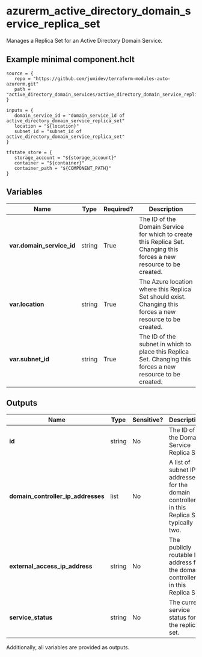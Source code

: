 # azurerm_active_directory_domain_service_replica_set

Manages a Replica Set for an Active Directory Domain Service.

## Example minimal component.hclt

```hcl
source = {
   repo = "https://github.com/jumidev/terraform-modules-auto-azurerm.git" 
   path = "active_directory_domain_services/active_directory_domain_service_replica_set" 
}

inputs = {
   domain_service_id = "domain_service_id of active_directory_domain_service_replica_set" 
   location = "${location}" 
   subnet_id = "subnet_id of active_directory_domain_service_replica_set" 
}

tfstate_store = {
   storage_account = "${storage_account}" 
   container = "${container}" 
   container_path = "${COMPONENT_PATH}" 
}

```

## Variables

| Name | Type | Required? |  Description |
| ---- | ---- | --------- |  ----------- |
| **var.domain_service_id** | string | True | The ID of the Domain Service for which to create this Replica Set. Changing this forces a new resource to be created. | 
| **var.location** | string | True | The Azure location where this Replica Set should exist. Changing this forces a new resource to be created. | 
| **var.subnet_id** | string | True | The ID of the subnet in which to place this Replica Set. Changing this forces a new resource to be created. | 



## Outputs

| Name | Type | Sensitive? | Description |
| ---- | ---- | --------- | --------- |
| **id** | string | No  | The ID of the Domain Service Replica Set. | 
| **domain_controller_ip_addresses** | list | No  | A list of subnet IP addresses for the domain controllers in this Replica Set, typically two. | 
| **external_access_ip_address** | string | No  | The publicly routable IP address for the domain controllers in this Replica Set. | 
| **service_status** | string | No  | The current service status for the replica set. | 

Additionally, all variables are provided as outputs.

